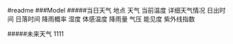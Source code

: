 #readme
###Model
#####当日天气
地点
天气
当前温度
详细天气情况
日出时间
日落时间
降雨概率
湿度
体感温度
降雨量
气压
能见度
紫外线指数


#####未来天气
1111

